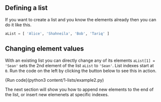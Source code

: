 ## Defining a list

If you want to create a list and you know the elements already then you can do it like this.

```python
aList = [ 'Alice', 'Shahneila', 'Bob', 'Tariq' ]
```


## Changing element values

With an existing list you can directly change any of its elements `aList[1] = 'Sean'` sets the 2nd element of the list `aList` to `'Sean'`. List indexes start at `0`. Run the code on the left by clicking the button below to see this in action.

{Run code}(python3 content/1-lists/example2.py)


The next section will show you how to append new elements to the end of the list, or insert new elemenets at specific indexes.
